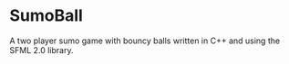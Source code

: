 SumoBall
========
A two player sumo game with bouncy balls written in C++ and using the SFML 2.0 library.
